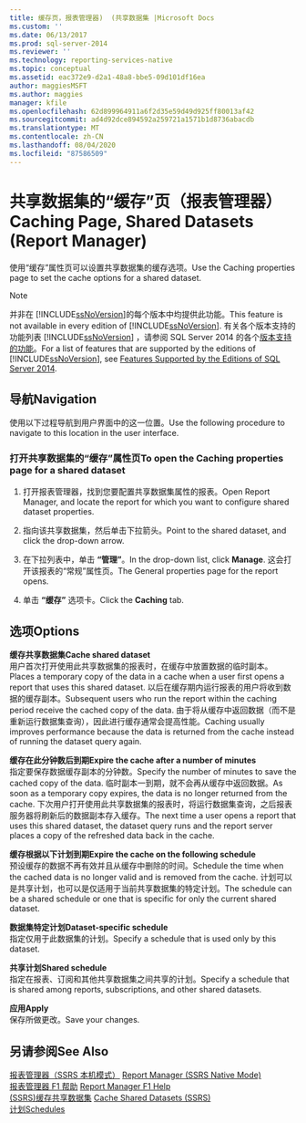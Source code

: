 ```yaml
---
title: 缓存页，报表管理器)  (共享数据集 |Microsoft Docs
ms.custom: ''
ms.date: 06/13/2017
ms.prod: sql-server-2014
ms.reviewer: ''
ms.technology: reporting-services-native
ms.topic: conceptual
ms.assetid: eac372e9-d2a1-48a8-bbe5-09d101df16ea
author: maggiesMSFT
ms.author: maggies
manager: kfile
ms.openlocfilehash: 62d899964911a6f2d35e59d49d925ff80013af42
ms.sourcegitcommit: ad4d92dce894592a259721a1571b1d8736abacdb
ms.translationtype: MT
ms.contentlocale: zh-CN
ms.lasthandoff: 08/04/2020
ms.locfileid: "87586509"
---
```

# <a name="caching-page-shared-datasets-report-manager"></a><span data-ttu-id="1ab63-102">共享数据集的“缓存”页（报表管理器）</span><span class="sxs-lookup"><span data-stu-id="1ab63-102">Caching Page, Shared Datasets (Report Manager)</span></span>
  <span data-ttu-id="1ab63-103">使用“缓存”属性页可以设置共享数据集的缓存选项。</span><span class="sxs-lookup"><span data-stu-id="1ab63-103">Use the Caching properties page to set the cache options for a shared dataset.</span></span>  
  
> [!NOTE]  
>  <span data-ttu-id="1ab63-104">并非在 [!INCLUDE[ssNoVersion](../includes/ssnoversion-md.md)]的每个版本中均提供此功能。</span><span class="sxs-lookup"><span data-stu-id="1ab63-104">This feature is not available in every edition of [!INCLUDE[ssNoVersion](../includes/ssnoversion-md.md)].</span></span> <span data-ttu-id="1ab63-105">有关各个版本支持的功能列表 [!INCLUDE[ssNoVersion](../includes/ssnoversion-md.md)] ，请参阅 SQL Server 2014 的各个[版本支持的功能](../../2014/getting-started/features-supported-by-the-editions-of-sql-server-2014.md)。</span><span class="sxs-lookup"><span data-stu-id="1ab63-105">For a list of features that are supported by the editions of [!INCLUDE[ssNoVersion](../includes/ssnoversion-md.md)], see [Features Supported by the Editions of SQL Server 2014](../../2014/getting-started/features-supported-by-the-editions-of-sql-server-2014.md).</span></span>  
  
## <a name="navigation"></a><span data-ttu-id="1ab63-106">导航</span><span class="sxs-lookup"><span data-stu-id="1ab63-106">Navigation</span></span>  
 <span data-ttu-id="1ab63-107">使用以下过程导航到用户界面中的这一位置。</span><span class="sxs-lookup"><span data-stu-id="1ab63-107">Use the following procedure to navigate to this location in the user interface.</span></span>  
  
### <a name="to-open-the-caching-properties-page-for-a-shared-dataset"></a><span data-ttu-id="1ab63-108">打开共享数据集的“缓存”属性页</span><span class="sxs-lookup"><span data-stu-id="1ab63-108">To open the Caching properties page for a shared dataset</span></span>  
  
1.  <span data-ttu-id="1ab63-109">打开报表管理器，找到您要配置共享数据集属性的报表。</span><span class="sxs-lookup"><span data-stu-id="1ab63-109">Open Report Manager, and locate the report for which you want to configure shared dataset properties.</span></span>  
  
2.  <span data-ttu-id="1ab63-110">指向该共享数据集，然后单击下拉箭头。</span><span class="sxs-lookup"><span data-stu-id="1ab63-110">Point to the shared dataset, and click the drop-down arrow.</span></span>  
  
3.  <span data-ttu-id="1ab63-111">在下拉列表中，单击 **“管理”**。</span><span class="sxs-lookup"><span data-stu-id="1ab63-111">In the drop-down list, click **Manage**.</span></span> <span data-ttu-id="1ab63-112">这会打开该报表的“常规”属性页。</span><span class="sxs-lookup"><span data-stu-id="1ab63-112">The General properties page for the report opens.</span></span>  
  
4.  <span data-ttu-id="1ab63-113">单击 **“缓存”** 选项卡。</span><span class="sxs-lookup"><span data-stu-id="1ab63-113">Click the **Caching** tab.</span></span>  
  
## <a name="options"></a><span data-ttu-id="1ab63-114">选项</span><span class="sxs-lookup"><span data-stu-id="1ab63-114">Options</span></span>  
 <span data-ttu-id="1ab63-115">**缓存共享数据集**</span><span class="sxs-lookup"><span data-stu-id="1ab63-115">**Cache shared dataset**</span></span>  
 <span data-ttu-id="1ab63-116">用户首次打开使用此共享数据集的报表时，在缓存中放置数据的临时副本。</span><span class="sxs-lookup"><span data-stu-id="1ab63-116">Places a temporary copy of the data in a cache when a user first opens a report that uses this shared dataset.</span></span> <span data-ttu-id="1ab63-117">以后在缓存期内运行报表的用户将收到数据的缓存副本。</span><span class="sxs-lookup"><span data-stu-id="1ab63-117">Subsequent users who run the report within the caching period receive the cached copy of the data.</span></span> <span data-ttu-id="1ab63-118">由于将从缓存中返回数据（而不是重新运行数据集查询），因此进行缓存通常会提高性能。</span><span class="sxs-lookup"><span data-stu-id="1ab63-118">Caching usually improves performance because the data is returned from the cache instead of running the dataset query again.</span></span>  
  
 <span data-ttu-id="1ab63-119">**缓存在此分钟数后到期**</span><span class="sxs-lookup"><span data-stu-id="1ab63-119">**Expire the cache after a number of minutes**</span></span>  
 <span data-ttu-id="1ab63-120">指定要保存数据缓存副本的分钟数。</span><span class="sxs-lookup"><span data-stu-id="1ab63-120">Specify the number of minutes to save the cached copy of the data.</span></span> <span data-ttu-id="1ab63-121">临时副本一到期，就不会再从缓存中返回数据。</span><span class="sxs-lookup"><span data-stu-id="1ab63-121">As soon as a temporary copy expires, the data is no longer returned from the cache.</span></span> <span data-ttu-id="1ab63-122">下次用户打开使用此共享数据集的报表时，将运行数据集查询，之后报表服务器将刷新后的数据副本存入缓存。</span><span class="sxs-lookup"><span data-stu-id="1ab63-122">The next time a user opens a report that uses this shared dataset, the dataset query runs and the report server places a copy of the refreshed data back in the cache.</span></span>  
  
 <span data-ttu-id="1ab63-123">**缓存根据以下计划到期**</span><span class="sxs-lookup"><span data-stu-id="1ab63-123">**Expire the cache on the following schedule**</span></span>  
 <span data-ttu-id="1ab63-124">预设缓存的数据不再有效并且从缓存中删除的时间。</span><span class="sxs-lookup"><span data-stu-id="1ab63-124">Schedule the time when the cached data is no longer valid and is removed from the cache.</span></span> <span data-ttu-id="1ab63-125">计划可以是共享计划，也可以是仅适用于当前共享数据集的特定计划。</span><span class="sxs-lookup"><span data-stu-id="1ab63-125">The schedule can be a shared schedule or one that is specific for only the current shared dataset.</span></span>  
  
 <span data-ttu-id="1ab63-126">**数据集特定计划**</span><span class="sxs-lookup"><span data-stu-id="1ab63-126">**Dataset-specific schedule**</span></span>  
 <span data-ttu-id="1ab63-127">指定仅用于此数据集的计划。</span><span class="sxs-lookup"><span data-stu-id="1ab63-127">Specify a schedule that is used only by this dataset.</span></span>  
  
 <span data-ttu-id="1ab63-128">**共享计划**</span><span class="sxs-lookup"><span data-stu-id="1ab63-128">**Shared schedule**</span></span>  
 <span data-ttu-id="1ab63-129">指定在报表、订阅和其他共享数据集之间共享的计划。</span><span class="sxs-lookup"><span data-stu-id="1ab63-129">Specify a schedule that is shared among reports, subscriptions, and other shared datasets.</span></span>  
  
 <span data-ttu-id="1ab63-130">**应用**</span><span class="sxs-lookup"><span data-stu-id="1ab63-130">**Apply**</span></span>  
 <span data-ttu-id="1ab63-131">保存所做更改。</span><span class="sxs-lookup"><span data-stu-id="1ab63-131">Save your changes.</span></span>  
  
## <a name="see-also"></a><span data-ttu-id="1ab63-132">另请参阅</span><span class="sxs-lookup"><span data-stu-id="1ab63-132">See Also</span></span>  
 <span data-ttu-id="1ab63-133">[报表管理器（SSRS 本机模式）](../../2014/reporting-services/report-manager-ssrs-native-mode.md) </span><span class="sxs-lookup"><span data-stu-id="1ab63-133">[Report Manager  &#40;SSRS Native Mode&#41;](../../2014/reporting-services/report-manager-ssrs-native-mode.md) </span></span>  
 <span data-ttu-id="1ab63-134">[报表管理器 F1 帮助](../../2014/reporting-services/report-manager-f1-help.md) </span><span class="sxs-lookup"><span data-stu-id="1ab63-134">[Report Manager F1 Help](../../2014/reporting-services/report-manager-f1-help.md) </span></span>  
 <span data-ttu-id="1ab63-135">[&#40;SSRS&#41;缓存共享数据集](report-server/cache-shared-datasets-ssrs.md) </span><span class="sxs-lookup"><span data-stu-id="1ab63-135">[Cache Shared Datasets &#40;SSRS&#41;](report-server/cache-shared-datasets-ssrs.md) </span></span>  
 [<span data-ttu-id="1ab63-136">计划</span><span class="sxs-lookup"><span data-stu-id="1ab63-136">Schedules</span></span>](subscriptions/schedules.md)  
  
  
